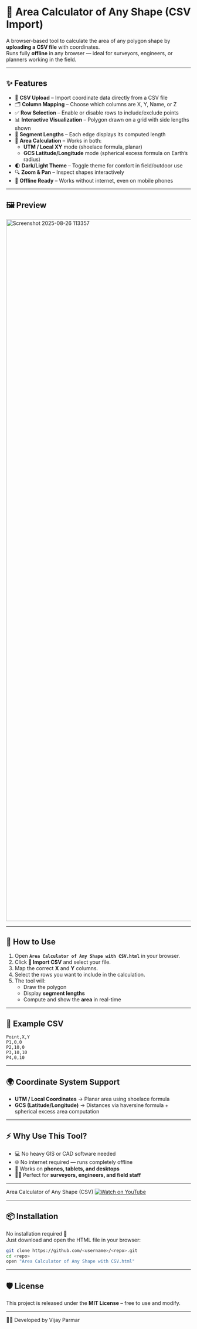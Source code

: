# 📐 Area Calculator of Any Shape (CSV Import)

A browser-based tool to calculate the area of any polygon shape by **uploading a CSV file** with coordinates.  
Runs fully **offline** in any browser — ideal for surveyors, engineers, or planners working in the field.

---

## ✨ Features
- 📂 **CSV Upload** – Import coordinate data directly from a CSV file  
- 🗂️ **Column Mapping** – Choose which columns are X, Y, Name, or Z  
- ✅ **Row Selection** – Enable or disable rows to include/exclude points  
- 📊 **Interactive Visualization** – Polygon drawn on a grid with side lengths shown  
- 📏 **Segment Lengths** – Each edge displays its computed length  
- 🧮 **Area Calculation** – Works in both:
  - **UTM / Local XY** mode (shoelace formula, planar)  
  - **GCS Latitude/Longitude** mode (spherical excess formula on Earth’s radius)  
- 🌓 **Dark/Light Theme** – Toggle theme for comfort in field/outdoor use  
- 🔍 **Zoom & Pan** – Inspect shapes interactively  
- 📱 **Offline Ready** – Works without internet, even on mobile phones  

---

## 🖼️ Preview
<img width="1863" height="1912" alt="Screenshot 2025-08-26 113357" src="https://github.com/user-attachments/assets/26b6bc2c-e703-46f4-83b4-b90fea3217a8" />


---

## 🚀 How to Use
1. Open **`Area Calculator of Any Shape with CSV.html`** in your browser.  
2. Click **📄 Import CSV** and select your file.  
3. Map the correct **X** and **Y** columns.  
4. Select the rows you want to include in the calculation.  
5. The tool will:
   - Draw the polygon  
   - Display **segment lengths**  
   - Compute and show the **area** in real-time  

---

## 📄 Example CSV
```csv
Point,X,Y
P1,0,0
P2,10,0
P3,10,10
P4,0,10
```

---

## 🌍 Coordinate System Support
- **UTM / Local Coordinates** → Planar area using shoelace formula  
- **GCS (Latitude/Longitude)** → Distances via haversine formula + spherical excess area computation  

---

## ⚡ Why Use This Tool?
- 💻 No heavy GIS or CAD software needed  
- 🌐 No internet required — runs completely offline  
- 📱 Works on **phones, tablets, and desktops**  
- 🧑‍💼 Perfect for **surveyors, engineers, and field staff**  
_____
Area Calculator of Any Shape (CSV)
[![Watch on YouTube](https://img.youtube.com/vi/GhRDrkIQThU/0.jpg)](https://youtube.com/shorts/GhRDrkIQThU?feature=share)


---

## 📦 Installation
No installation required 🎉  
Just download and open the HTML file in your browser:

```bash
git clone https://github.com/<username>/<repo>.git
cd <repo>
open "Area Calculator of Any Shape with CSV.html"
```

---

## 🛡️ License
This project is released under the **MIT License** – free to use and modify.  

---

👨‍💻 Developed by Vijay Parmar

